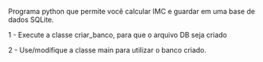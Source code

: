 Programa python que permite você calcular IMC e guardar em uma base de dados SQLite.

1 - Execute a classe criar_banco, para que o arquivo DB seja criado

2 - Use/modifique a classe main para utilizar o banco criado.
